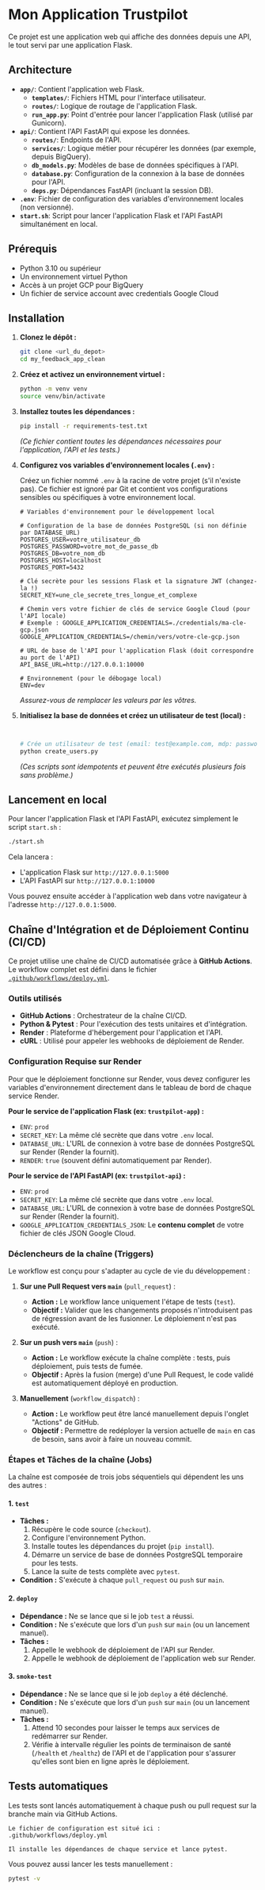 # Mon Application Trustpilot

Ce projet est une application web qui affiche des données depuis une API, le tout servi par une application Flask.

## Architecture

*   **`app/`**: Contient l'application web Flask.
    *   **`templates/`**: Fichiers HTML pour l'interface utilisateur.
    *   **`routes/`**: Logique de routage de l'application Flask.
    *   **`run_app.py`**: Point d'entrée pour lancer l'application Flask (utilisé par Gunicorn).
*   **`api/`**: Contient l'API FastAPI qui expose les données.
    *   **`routes/`**: Endpoints de l'API.
    *   **`services/`**: Logique métier pour récupérer les données (par exemple, depuis BigQuery).
    *   **`db_models.py`**: Modèles de base de données spécifiques à l'API.
    *   **`database.py`**: Configuration de la connexion à la base de données pour l'API.
    *   **`deps.py`**: Dépendances FastAPI (incluant la session DB).
*   **`.env`**: Fichier de configuration des variables d'environnement locales (non versionné).
*   **`start.sh`**: Script pour lancer l'application Flask et l'API FastAPI simultanément en local.

## Prérequis

*   Python 3.10 ou supérieur
*   Un environnement virtuel Python
*   Accès à un projet GCP pour BigQuery
*   Un fichier de service account avec credentials Google Cloud

## Installation

1.  **Clonez le dépôt :**

    ```bash
    git clone <url_du_depot>
    cd my_feedback_app_clean 
    ```

2.  **Créez et activez un environnement virtuel :**

    ```bash
    python -m venv venv
    source venv/bin/activate
    ```

3.  **Installez toutes les dépendances :**

    ```bash
    pip install -r requirements-test.txt
    ```
    *(Ce fichier contient toutes les dépendances nécessaires pour l'application, l'API et les tests.)*

4.  **Configurez vos variables d'environnement locales (`.env`) :**

    Créez un fichier nommé `.env` à la racine de votre projet (s'il n'existe pas). Ce fichier est ignoré par Git et contient vos configurations sensibles ou spécifiques à votre environnement local.

    ```dotenv
    # Variables d'environnement pour le développement local

    # Configuration de la base de données PostgreSQL (si non définie par DATABASE_URL)
    POSTGRES_USER=votre_utilisateur_db
    POSTGRES_PASSWORD=votre_mot_de_passe_db
    POSTGRES_DB=votre_nom_db
    POSTGRES_HOST=localhost
    POSTGRES_PORT=5432

    # Clé secrète pour les sessions Flask et la signature JWT (changez-la !)
    SECRET_KEY=une_cle_secrete_tres_longue_et_complexe

    # Chemin vers votre fichier de clés de service Google Cloud (pour l'API locale)
    # Exemple : GOOGLE_APPLICATION_CREDENTIALS=./credentials/ma-cle-gcp.json
    GOOGLE_APPLICATION_CREDENTIALS=/chemin/vers/votre-cle-gcp.json

    # URL de base de l'API pour l'application Flask (doit correspondre au port de l'API)
    API_BASE_URL=http://127.0.0.1:10000

    # Environnement (pour le débogage local)
    ENV=dev
    ```
    *Assurez-vous de remplacer les valeurs par les vôtres.*

5.  **Initialisez la base de données et créez un utilisateur de test (local) :**

    ```bash
    

    # Crée un utilisateur de test (email: test@example.com, mdp: password)
    python create_users.py
    ```
    *(Ces scripts sont idempotents et peuvent être exécutés plusieurs fois sans problème.)*

## Lancement en local

Pour lancer l'application Flask et l'API FastAPI, exécutez simplement le script `start.sh` :

```bash
./start.sh
```

Cela lancera :
*   L'application Flask sur `http://127.0.0.1:5000`
*   L'API FastAPI sur `http://127.0.0.1:10000`

Vous pouvez ensuite accéder à l'application web dans votre navigateur à l'adresse `http://127.0.0.1:5000`.

## Chaîne d'Intégration et de Déploiement Continu (CI/CD)

Ce projet utilise une chaîne de CI/CD automatisée grâce à **GitHub Actions**. Le workflow complet est défini dans le fichier [`.github/workflows/deploy.yml`](./.github/workflows/deploy.yml).

### Outils utilisés

*   **GitHub Actions** : Orchestrateur de la chaîne CI/CD.
*   **Python & Pytest** : Pour l'exécution des tests unitaires et d'intégration.
*   **Render** : Plateforme d'hébergement pour l'application et l'API.
*   **cURL** : Utilisé pour appeler les webhooks de déploiement de Render.

### Configuration Requise sur Render

Pour que le déploiement fonctionne sur Render, vous devez configurer les variables d'environnement directement dans le tableau de bord de chaque service Render.

**Pour le service de l'application Flask (ex: `trustpilot-app`) :**

*   `ENV`: `prod`
*   `SECRET_KEY`: La même clé secrète que dans votre `.env` local.
*   `DATABASE_URL`: L'URL de connexion à votre base de données PostgreSQL sur Render (Render la fournit).
*   `RENDER`: `true` (souvent défini automatiquement par Render).

**Pour le service de l'API FastAPI (ex: `trustpilot-api`) :**

*   `ENV`: `prod`
*   `SECRET_KEY`: La même clé secrète que dans votre `.env` local.
*   `DATABASE_URL`: L'URL de connexion à votre base de données PostgreSQL sur Render (Render la fournit).
*   `GOOGLE_APPLICATION_CREDENTIALS_JSON`: Le **contenu complet** de votre fichier de clés JSON Google Cloud.

### Déclencheurs de la chaîne (Triggers)

Le workflow est conçu pour s'adapter au cycle de vie du développement :

1.  **Sur une Pull Request vers `main`** (`pull_request`) :
    *   **Action :** Le workflow lance uniquement l'étape de tests (`test`).
    *   **Objectif :** Valider que les changements proposés n'introduisent pas de régression avant de les fusionner. Le déploiement n'est pas exécuté.

2.  **Sur un push vers `main`** (`push`) :
    *   **Action :** Le workflow exécute la chaîne complète : tests, puis déploiement, puis tests de fumée.
    *   **Objectif :** Après la fusion (merge) d'une Pull Request, le code validé est automatiquement déployé en production.

3.  **Manuellement** (`workflow_dispatch`) :
    *   **Action :** Le workflow peut être lancé manuellement depuis l'onglet "Actions" de GitHub.
    *   **Objectif :** Permettre de redéployer la version actuelle de `main` en cas de besoin, sans avoir à faire un nouveau commit.

### Étapes et Tâches de la chaîne (Jobs)

La chaîne est composée de trois jobs séquentiels qui dépendent les uns des autres :

#### 1. `test`
*   **Tâches :**
    1.  Récupère le code source (`checkout`).
    2.  Configure l'environnement Python.
    3.  Installe toutes les dépendances du projet (`pip install`).
    4.  Démarre un service de base de données PostgreSQL temporaire pour les tests.
    5.  Lance la suite de tests complète avec `pytest`.
*   **Condition :** S'exécute à chaque `pull_request` ou `push` sur `main`.

#### 2. `deploy`
*   **Dépendance :** Ne se lance que si le job `test` a réussi.
*   **Condition :** Ne s'exécute que lors d'un `push` sur `main` (ou un lancement manuel).
*   **Tâches :**
    1.  Appelle le webhook de déploiement de l'API sur Render.
    2.  Appelle le webhook de déploiement de l'application web sur Render.


#### 3. `smoke-test`
*   **Dépendance :** Ne se lance que si le job `deploy` a été déclenché.
*   **Condition :** Ne s'exécute que lors d'un `push` sur `main` (ou un lancement manuel).
*   **Tâches :**
    1.  Attend 10 secondes pour laisser le temps aux services de redémarrer sur Render.
    2.  Vérifie à intervalle régulier les points de terminaison de santé (`/health` et `/healthz`) de l'API et de l'application pour s'assurer qu'elles sont bien en ligne après le déploiement. 

## Tests automatiques

Les tests sont lancés automatiquement à chaque push ou pull request sur la branche main via GitHub Actions.

    Le fichier de configuration est situé ici : .github/workflows/deploy.yml

    Il installe les dépendances de chaque service et lance pytest.

Vous pouvez aussi lancer les tests manuellement :

```bash
pytest -v
```
